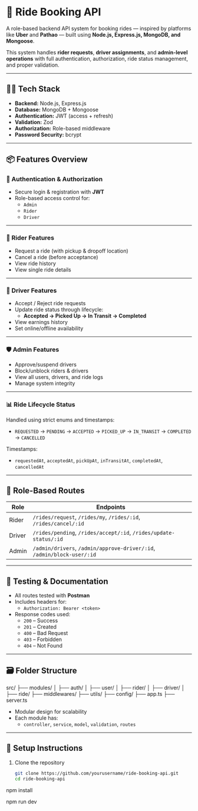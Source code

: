# 🚖 Ride Booking API

A role-based backend API system for booking rides — inspired by platforms like **Uber** and **Pathao** — built using **Node.js, Express.js, MongoDB, and Mongoose**.

This system handles **rider requests**, **driver assignments**, and **admin-level operations** with full authentication, authorization, ride status management, and proper validation.

---

## 🧑‍💻 Tech Stack

- **Backend:** Node.js, Express.js
- **Database:** MongoDB + Mongoose
- **Authentication:** JWT (access + refresh)
- **Validation:** Zod
- **Authorization:** Role-based middleware
- **Password Security:** bcrypt

---

## 📦 Features Overview

### 🔐 Authentication & Authorization
- Secure login & registration with **JWT**
- Role-based access control for:
  - `Admin`
  - `Rider`
  - `Driver`

---

### 👤 Rider Features
- Request a ride (with pickup & dropoff location)
- Cancel a ride (before acceptance)
- View ride history
- View single ride details

---

### 🚗 Driver Features
- Accept / Reject ride requests
- Update ride status through lifecycle:
  - **Accepted → Picked Up → In Transit → Completed**
- View earnings history
- Set online/offline availability

---

### 🛡️ Admin Features
- Approve/suspend drivers
- Block/unblock riders & drivers
- View all users, drivers, and ride logs
- Manage system integrity

---

### 📊 Ride Lifecycle Status
Handled using strict enums and timestamps:

- `REQUESTED` → `PENDING` → `ACCEPTED` → `PICKED_UP` → `IN_TRANSIT` → `COMPLETED` → `CANCELLED`

Timestamps:
- `requestedAt`, `acceptedAt`, `pickUpAt`, `inTransitAt`, `completedAt`, `cancelledAt`

---

## 🔐 Role-Based Routes

| Role | Endpoints |
|------|-----------|
| Rider | `/rides/request`, `/rides/my`, `/rides/:id`, `/rides/cancel/:id` |
| Driver | `/rides/pending`, `/rides/accept/:id`, `/rides/update-status/:id` |
| Admin | `/admin/drivers`, `/admin/approve-driver/:id`, `/admin/block-user/:id` |

---

## 🧪 Testing & Documentation

- All routes tested with **Postman**
- Includes headers for:
  - `Authorization: Bearer <token>`
- Response codes used:
  - `200` – Success  
  - `201` – Created  
  - `400` – Bad Request  
  - `403` – Forbidden  
  - `404` – Not Found  

---

## 🗃 Folder Structure

src/
├── modules/
│ ├── auth/
│ ├── user/
│ ├── rider/
│ ├── driver/
│ ├── ride/
├── middlewares/
├── utils/
├── config/
├── app.ts
├── server.ts



- Modular design for scalability
- Each module has:
  - `controller`, `service`, `model`, `validation`, `routes`

---

## 📜 Setup Instructions

1. Clone the repository
   ```bash
   git clone https://github.com/yourusername/ride-booking-api.git
   cd ride-booking-api
npm install

npm run dev
